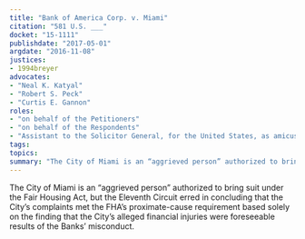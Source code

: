 ```yaml
---
title: "Bank of America Corp. v. Miami"
citation: "581 U.S. ___"
docket: "15-1111"
publishdate: "2017-05-01"
argdate: "2016-11-08"
justices:
- 1994breyer
advocates:
- "Neal K. Katyal"
- "Robert S. Peck"
- "Curtis E. Gannon"
roles:
- "on behalf of the Petitioners"
- "on behalf of the Respondents"
- "Assistant to the Solicitor General, for the United States, as amicus curiae, supporting the Respondents"
tags:
topics:
summary: "The City of Miami is an “aggrieved person” authorized to bring suit under the Fair Housing Act, but the Eleventh Circuit erred in concluding that the City’s complaints met the FHA’s proximate-cause requirement based solely on the finding that the City’s alleged financial injuries were foreseeable results of the Banks’ misconduct."
---
```

The City of Miami is an “aggrieved person” authorized to bring suit under the Fair Housing Act, but the Eleventh Circuit erred in concluding that the City’s complaints met the FHA’s proximate-cause requirement based solely on the finding that the City’s alleged financial injuries were foreseeable results of the Banks’ misconduct.

